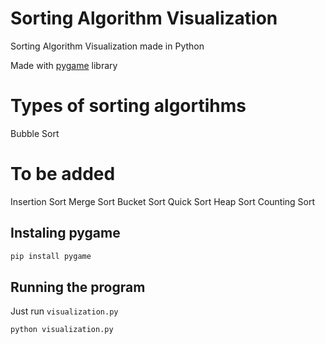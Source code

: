 # Sorting Algorithm Visualization

Sorting Algorithm Visualization made in Python

Made with [pygame](https://www.pygame.org/) library

# Types of sorting algortihms

Bubble Sort

# To be added

Insertion Sort
Merge Sort
Bucket Sort
Quick Sort
Heap Sort
Counting Sort

## Instaling pygame
```bash
pip install pygame
```

## Running the program

Just run `visualization.py`

```bach
python visualization.py
```



